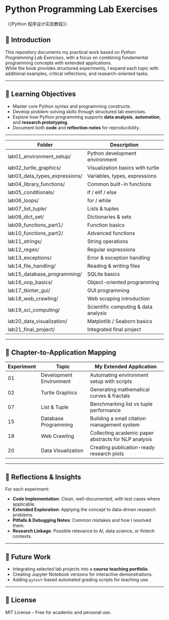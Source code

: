 # Python Programming Lab Exercises
（《Python 程序设计实验教程》）

## 📌 Introduction
This repository documents my practical work based on *Python Programming Lab Exercises*, with a focus on combining fundamental programming concepts with extended applications.  
While the book provides structured experiments, I expand each topic with additional examples, critical reflections, and research-oriented tasks.

---

## 🎯 Learning Objectives
- Master core Python syntax and programming constructs.
- Develop problem-solving skills through structured lab exercises.
- Explore how Python programming supports **data analysis**, **automation**, and **research prototyping**.
- Document both **code** and **reflection notes** for reproducibility.

---


| Folder | Description |
|---|---|
| lab01_environment_setup/ | Python development environment |
| lab02_turtle_graphics/ | Visualization basics with turtle |
| lab03_data_types_expressions/ | Variables, types, expressions |
| lab04_library_functions/ | Common built-in functions |
| lab05_conditionals/ | if / elif / else |
| lab06_loops/ | for / while |
| lab07_list_tuple/ | Lists & tuples |
| lab08_dict_set/ | Dictionaries & sets |
| lab09_functions_part1/ | Function basics |
| lab10_functions_part2/ | Advanced functions |
| lab11_strings/ | String operations |
| lab12_regex/ | Regular expressions |
| lab13_exceptions/ | Error & exception handling |
| lab14_file_handling/ | Reading & writing files |
| lab15_database_programming/ | SQLite basics |
| lab16_oop_basics/ | Object-oriented programming |
| lab17_tkinter_gui/ | GUI programming |
| lab18_web_crawling/ | Web scraping introduction |
| lab19_sci_computing/ | Scientific computing & data analysis |
| lab20_data_visualization/ | Matplotlib / Seaborn basics |
| lab21_final_project/ | Integrated final project |

---

## 📘 Chapter-to-Application Mapping

| Experiment | Topic | My Extended Application |
|------------|-------|-------------------------|
| 01 | Development Environment | Automating environment setup with scripts |
| 02 | Turtle Graphics | Generating mathematical curves & fractals |
| 07 | List & Tuple | Benchmarking list vs tuple performance |
| 15 | Database Programming | Building a small citation management system |
| 18 | Web Crawling | Collecting academic paper abstracts for NLP analysis |
| 20 | Data Visualization | Creating publication-ready research plots |

---

## 🧠 Reflections & Insights
For each experiment:
- **Code Implementation**: Clean, well-documented, with test cases where applicable.
- **Extended Exploration**: Applying the concept to data-driven research problems.
- **Pitfalls & Debugging Notes**: Common mistakes and how I resolved them.
- **Research Linkage**: Possible relevance to AI, data science, or fintech contexts.

---

## 🔮 Future Work
- Integrating selected lab projects into a **course teaching portfolio**.
- Creating Jupyter Notebook versions for interactive demonstrations.
- Adding `pytest`-based automated grading scripts for teaching use.

---

## 📜 License
MIT License – Free for academic and personal use.

